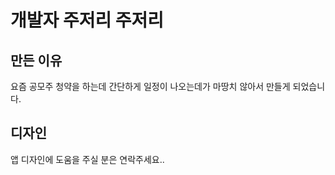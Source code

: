 # 개발자 주저리 주저리

## 만든 이유

요즘 공모주 청약을 하는데 간단하게 일정이 나오는데가 마땅치 않아서 만들게 되었습니다.

## 디자인 

앱 디자인에 도움을 주실 분은 연락주세요..





<br>
